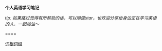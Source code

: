 
**个人英语学习笔记**

*tip: 如果路过觉得有所帮助的话，可以顺便star，也欢迎分享给身边正在学习英语的人，一起加油～*

====

[词根词缀](https://github.com/HankJiang/EnglishLearning/blob/main/roots_and_affixes.md)
